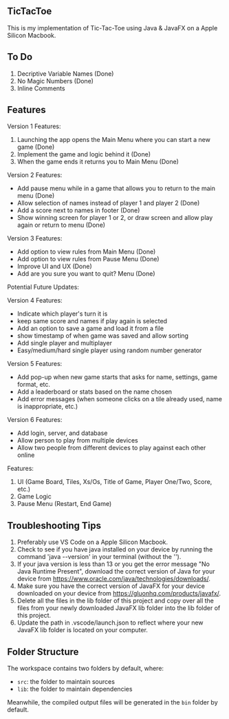 ## TicTacToe

This is my implementation of Tic-Tac-Toe using Java & JavaFX on a Apple Silicon Macbook.

## To Do
1. Decriptive Variable Names (Done)
2. No Magic Numbers (Done)
3. Inline Comments

## Features

Version 1 Features:
1. Launching the app opens the Main Menu where you can start a new game (Done)
2. Implement the game and logic behind it (Done)
3. When the game ends it returns you to Main Menu (Done)

Version 2 Features:
- Add pause menu while in a game that allows you to return to the main menu (Done)
- Allow selection of names instead of player 1 and player 2 (Done)
- Add a score next to names in footer (Done)
- Show winning screen for player 1 or 2, or draw screen and allow play again or return to menu (Done)

Version 3 Features:
- Add option to view rules from Main Menu (Done)
- Add option to view rules from Pause Menu (Done)
- Improve UI and UX (Done)
- Add are you sure you want to quit? Menu (Done)

Potential Future Updates:

Version 4 Features:
- Indicate which player's turn it is
- keep same score and names if play again is selected 
- Add an option to save a game and load it from a file
- show timestamp of when game was saved and allow sorting
- Add single player and multiplayer
- Easy/medium/hard single player using random number generator

Version 5 Features:
- Add pop-up when new game starts that asks for name, settings, game format, etc.
- Add a leaderboard or stats based on the name chosen
- Add error messages (when someone clicks on a tile already used, name is inappropriate, etc.)

Version 6 Features:
- Add login, server, and database
- Allow person to play from multiple devices
- Allow two people from different devices to play against each other online

Features:
1. UI (Game Board, Tiles, Xs/Os, Title of Game, Player One/Two, Score, etc.)
2. Game Logic
2. Pause Menu (Restart, End Game)

## Troubleshooting Tips

1. Preferably use VS Code on a Apple Silicon Macbook.
2. Check to see if you have java installed on your device by running the    command 'java --version' in your terminal (without the '').
3. If your java version is less than 13 or you get the error message "No Java Runtime Present", download the correct version of Java for your device from https://www.oracle.com/java/technologies/downloads/.
4. Make sure you have the correct version of JavaFX for your device downloaded on your device from https://gluonhq.com/products/javafx/.
5. Delete all the files in the lib folder of this project and copy over all the files from your newly downloaded JavaFX lib folder into the lib folder of this project.
6. Update the path in .vscode/launch.json to reflect where your new JavaFX lib folder is located on your computer.

## Folder Structure

The workspace contains two folders by default, where:

- `src`: the folder to maintain sources
- `lib`: the folder to maintain dependencies

Meanwhile, the compiled output files will be generated in the `bin` folder by default.